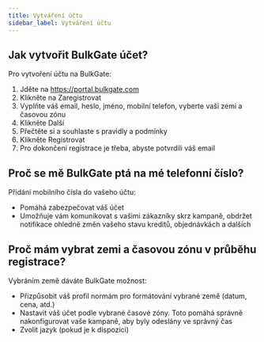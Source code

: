 ```yaml
---
title: Vytváření účtu
sidebar_label: Vytváření účtu
---
```


## Jak vytvořit BulkGate účet?
Pro vytvoření účtu na BulkGate:
1.	Jděte na https://portal.bulkgate.com 
2.	Klikněte na Zaregistrovat
3.	Vyplňte váš email, heslo, jméno, mobilní telefon, vyberte vaši zemi a časovou zónu
4.	Klikněte Další
5.	Přečtěte si a souhlaste s pravidly a podmínky
6.	Klikněte Registrovat
7.	Pro dokončení registrace je třeba, abyste potvrdili váš email


## Proč se mě BulkGate ptá na mé telefonní číslo?
Přidání mobilního čísla do vašeho účtu:
-	Pomáhá zabezpečovat váš účet
-	Umožňuje vám komunikovat s vašimi zákazníky skrz kampaně, obdržet notifikace ohledně změn vašeho stavu kreditů, objednávkách a dalších


## Proč mám vybrat zemi a časovou zónu v průběhu registrace?
Vybráním země dáváte BulkGate možnost:
-	Přizpůsobit váš profil normám pro formátování vybrané země (datum, cena, atd.)
-	Nastavit váš účet podle vybrané časové zóny. Toto pomáhá správně nakonfigurovat vaše kampaně, aby byly odeslány ve správný čas
-	Zvolit jazyk (pokud je k dispozici)

